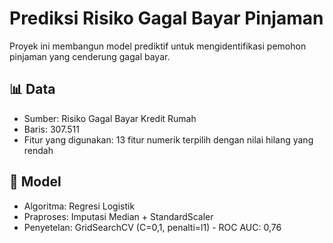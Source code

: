 # Prediksi Risiko Gagal Bayar Pinjaman

Proyek ini membangun model prediktif untuk mengidentifikasi pemohon pinjaman yang cenderung gagal bayar.

## 📊 Data
- Sumber: Risiko Gagal Bayar Kredit Rumah
- Baris: 307.511
- Fitur yang digunakan: 13 fitur numerik terpilih dengan nilai hilang yang rendah

## 🧠 Model
- Algoritma: Regresi Logistik
- Praproses: Imputasi Median + StandardScaler
- Penyetelan: GridSearchCV (C=0,1, penalti=l1)
- ROC AUC: 0,76
